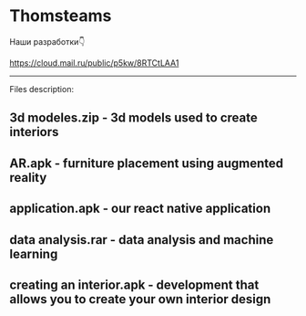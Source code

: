 # Thomsteams

Наши разработки👇

https://cloud.mail.ru/public/p5kw/8RTCtLAA1

--------------------------------------------------------------------------------------

Files description:

3d modeles.zip - 3d models used to create interiors
-
AR.apk - furniture placement using augmented reality
-
application.apk - our react native application
-
data analysis.rar - data analysis and machine learning
-
creating an interior.apk - development that allows you to create your own interior design
-


